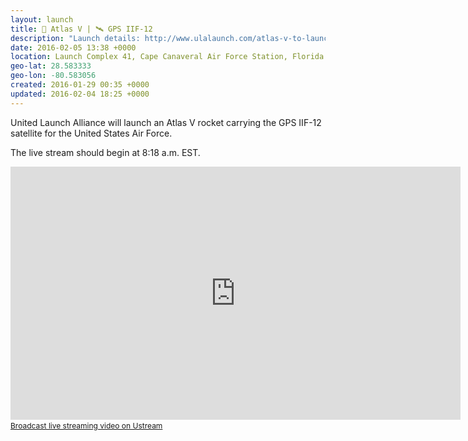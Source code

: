 ```yaml
---
layout: launch
title: 🚀 Atlas V | 🛰 GPS IIF-12
description: "Launch details: http://www.ulalaunch.com/atlas-v-to-launch-gps-iif12.aspx\\nWatch live: http://www.ulalaunch.com/nasa.aspx"
date: 2016-02-05 13:38 +0000
location: Launch Complex 41, Cape Canaveral Air Force Station, Florida
geo-lat: 28.583333
geo-lon: -80.583056
created: 2016-01-29 00:35 +0000
updated: 2016-02-04 18:25 +0000
---
```


United Launch Alliance will launch an Atlas V rocket carrying the GPS IIF-12 satellite for the United States Air Force.

The live stream should begin at 8:18 a.m. EST.
<iframe width="720" height="405" src="http://www.ustream.tv/embed/6540154?html5ui=1" allowfullscreen="true" webkitallowfullscreen="true" scrolling="no" frameborder="0" style="border: 0px none transparent;">    </iframe>
<br /><a href="http://www.ustream.tv" style="font-size: 12px; line-height: 20px; font-weight: normal; text-align: left;" target="_blank">Broadcast live streaming video on Ustream</a>
